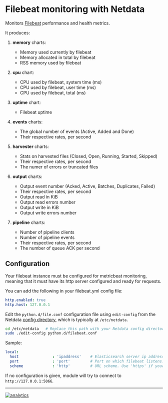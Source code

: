 <!--
title: "Filebeat monitoring with Netdata"
custom_edit_url: https://github.com/netdata/netdata/edit/master/collectors/python.d.plugin/filebeat/README.md
sidebar_label: "Filebeat"
-->

# Filebeat monitoring with Netdata

Monitors [Filebeat](https://www.elastic.co/beats/filebeat) performance and health metrics.

It produces:

1.  **memory** charts:

    -   Memory used currently by filebeat
    -   Memory allocated in total by filebeat
    -   RSS memory used by filebeat

2. **cpu** chart:

    -   CPU used by filebeat, system time (ms)
    -   CPU used by filebeat, user time (ms)
    -   CPU used by filebeat, total (ms)

3. **uptime** chart:

    -   Filebeat uptime

4. **events** charts:

    -   The global number of events (Active, Added and Done)
    -   Their respective rates, per second

5. **harvester** charts:

    -   Stats on harvested files (Closed, Open, Running, Started, Skipped)
    -   Their respective rates, per second
    -   The numer of errors or truncated files

6. **output** charts:

    -   Output event number (Acked, Active, Batches, Duplicates, Failed)
    -   Their respective rates, per second
    -   Output read in KiB
    -   Output read errors number
    -   Output write in KiB
    -   Output write errors number

7. **pipeline** charts:

    -   Number of pipeline clients
    -   Number of pipeline events
    -   Their respective rates, per second
    -   The number of queue ACK per second

## Configuration

Your filebeat instance must be configured for metricbeat monitoring, meaning that
it must have its http server configured and ready for requests.

You can add the following in your filebeat.yml config file:

```yaml
http.enabled: true
http.host: 127.0.0.1
```

Edit the `python.d/file.conf` configuration file using `edit-config` from the Netdata [config
directory](/docs/configure/nodes.md), which is typically at `/etc/netdata`.

```bash
cd /etc/netdata   # Replace this path with your Netdata config directory, if different
sudo ./edit-config python.d/filebeat.conf
```

Sample:

```yaml
local:
  host               : 'ipaddress'    # Elasticsearch server ip address or hostname.
  port               : 'port'         # Port on which filebeat listens.
  scheme             : 'http'         # URL scheme. Use 'https' if your filebeat uses TLS.
```

If no configuration is given, module will try to connect to `http://127.0.0.1:5066`.

---

[![analytics](https://www.google-analytics.com/collect?v=1&aip=1&t=pageview&_s=1&ds=github&dr=https%3A%2F%2Fgithub.com%2Fnetdata%2Fnetdata&dl=https%3A%2F%2Fmy-netdata.io%2Fgithub%2Fcollectors%2Fpython.d.plugin%2Ffilebeat%2FREADME&_u=MAC~&cid=5792dfd7-8dc4-476b-af31-da2fdb9f93d2&tid=UA-64295674-3)](<>)
